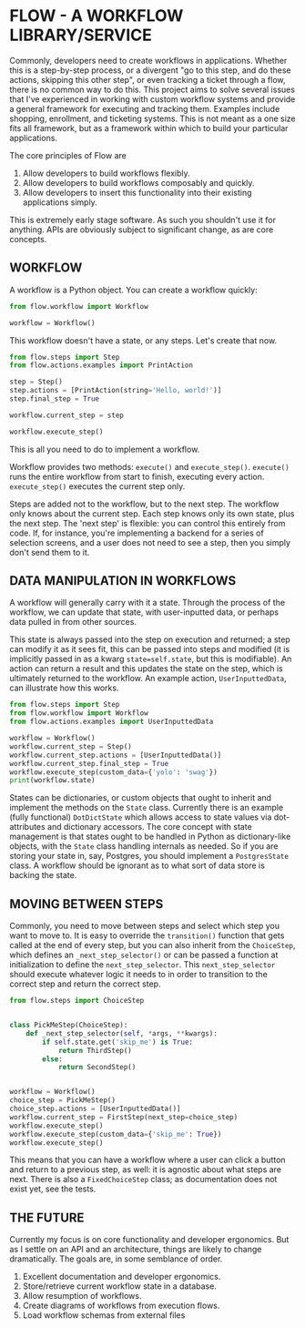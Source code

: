 # FLOW - A WORKFLOW LIBRARY/SERVICE

Commonly, developers need to create workflows in applications. Whether this is a step-by-step process, or a divergent "go to this step, and do these actions, skipping this other step", or even tracking a ticket through a flow, there is no common way to do this. This project aims to solve several issues that I've experienced in working with custom workflow systems and provide a general framework for executing and tracking them. Examples include shopping, enrollment, and ticketing systems. This is not meant as a one size fits all framework, but as a framework within which to build your particular applications.

The core principles of Flow are

1. Allow developers to build workflows flexibly.
2. Allow developers to build workflows composably and quickly.
3. Allow developers to insert this functionality into their existing applications simply.

This is extremely early stage software. As such you shouldn't use it for anything. APIs are obviously subject to significant change, as are core concepts.

## WORKFLOW

A workflow is a Python object. You can create a workflow quickly:

``` python
from flow.workflow import Workflow

workflow = Workflow()
```

This workflow doesn't have a state, or any steps. Let's create that now.

``` python
from flow.steps import Step
from flow.actions.examples import PrintAction

step = Step()
step.actions = [PrintAction(string='Hello, world!')]
step.final_step = True

workflow.current_step = step

workflow.execute_step()
```

This is all you need to do to implement a workflow.

Workflow provides two methods: `execute()` and `execute_step()`. `execute()` runs the entire workflow from start to finish, executing every action. `execute_step()` executes the current step only.

Steps are added not to the workflow, but to the next step. The workflow only knows about the current step. Each step knows only its own state, plus the next step. The 'next step' is flexible: you can control this entirely from code. If, for instance, you're implementing a backend for a series of selection screens, and a user does not need to see a step, then you simply don't send them to it.

## DATA MANIPULATION IN WORKFLOWS

A workflow will generally carry with it a state. Through the process of the workflow, we can update that state, with user-inputted data, or perhaps data pulled in from other sources.

This state is always passed into the step on execution and returned; a step can modify it as it sees fit, this can be passed into steps and modified (it is implicitly passed in as a kwarg `state=self.state`, but this is modifiable). An action can return a result and this updates the state on the step, which is ultimately returned to the workflow. An example action, `UserInputtedData`, can illustrate how this works.

``` python
from flow.steps import Step
from flow.workflow import Workflow
from flow.actions.examples import UserInputtedData

workflow = Workflow()
workflow.current_step = Step()
workflow.current_step.actions = [UserInputtedData()]
workflow.current_step.final_step = True
workflow.execute_step(custom_data={'yolo': 'swag'})
print(workflow.state)
```

States can be dictionaries, or custom objects that ought to inherit and implement the methods on the `State` class. Currently there is an example (fully functional) `DotDictState` which allows access to state values via dot-attributes and dictionary accessors. The core concept with state management is that states ought to be handled in Python as dictionary-like objects, with the `State` class handling internals as needed. So if you are storing your state in, say, Postgres, you should implement a `PostgresState` class. A workflow should be ignorant as to what sort of data store is backing the state.

## MOVING BETWEEN STEPS

Commonly, you need to move between steps and select which step you want to move to. It is easy to override the `transition()` function that gets called at the end of every step, but you can also inherit from the `ChoiceStep`, which defines an `_next_step_selector()` or can be passed a function at initialization to define the `next_step_selector`. This `next_step_selector` should execute whatever logic it needs to in order to transition to the correct step and return the correct step.

``` python
from flow.steps import ChoiceStep


class PickMeStep(ChoiceStep):
    def _next_step_selector(self, *args, **kwargs):
        if self.state.get('skip_me') is True:
            return ThirdStep()
        else:
            return SecondStep()


workflow = Workflow()
choice_step = PickMeStep()
choice_step.actions = [UserInputtedData()]
workflow.current_step = FirstStep(next_step=choice_step)
workflow.execute_step()
workflow.execute_step(custom_data={'skip_me': True})
workflow.execute_step()
```

This means that you can have a workflow where a user can click a button and return to a previous step, as well: it is agnostic about what steps are next. There is also a `FixedChoiceStep` class; as documentation does not exist yet, see the tests.

## THE FUTURE

Currently my focus is on core functionality and developer ergonomics. But as I settle on an API and an architecture, things are likely to change dramatically. The goals are, in some semblance of order.

1. Excellent documentation and developer ergonomics.
2. Store/retrieve current workflow state in a database.
3. Allow resumption of workflows.
4. Create diagrams of workflows from execution flows.
5. Load workflow schemas from external files
